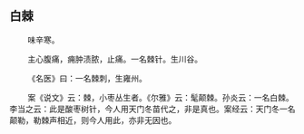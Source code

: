 ## 白棘
<p>&emsp;&emsp;
味辛寒。
</p>
<p>&emsp;&emsp;
主心腹痛，痈肿渍脓，止痛。一名棘针。生川谷。
</p>
<p>&emsp;&emsp;
《名医》曰：一名棘刺，生雍州。
</p>
<p>&emsp;&emsp;
案《说文》云：棘，小枣丛生者。《尔雅》云：髦颠棘。孙炎云：一名白棘。李当之云：此是酸枣树针，今人用天门冬苗代之，非是真也。案经云：天门冬一名颠勒，勒棘声相近，则今人用此，亦非无因也。
</p>